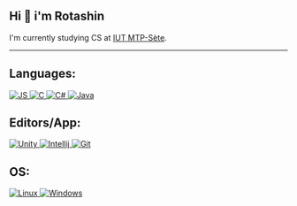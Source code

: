 ## Hi 👋 i'm Rotashin

I'm currently studying CS at [IUT MTP-Sète](https://iut-montpellier-sete.edu.umontpellier.fr/dut-informatique/).

---

## Languages:
<a href="#">
<img alt="JS" src="https://img.shields.io/badge/JavaScript-F7DF1E?style=for-the-badge&logo=javascript&logoColor=black" />
</a>
<a href="#">
<img alt="C" src="https://img.shields.io/badge/C-00599C?style=for-the-badge&logo=c&logoColor=white" />
</a>
<a href="#">
<img alt="C#" src="https://img.shields.io/badge/C%23-239120?style=for-the-badge&logo=c-sharp&logoColor=white" />
</a>
<a href="#">
<img alt="Java" src="https://img.shields.io/badge/Java-ED8B00?style=for-the-badge&logo=java&logoColor=black" />
</a>

## Editors/App:
<a href="#">
<img alt="Unity" src="https://img.shields.io/badge/Unity-100000?style=for-the-badge&logo=unity&logoColor=white" />
</a>
<a href="#">
<img alt="Intellij" src="https://img.shields.io/badge/IntelliJIDEA-0082fc?style=for-the-badge&logo=intellij-idea&logoColor=white" />
</a>
<a href="#">
<img alt="Git" src="https://img.shields.io/badge/Git-E34F26?style=for-the-badge&logo=git&logoColor=white" />
</a>

## OS:
<a href="#">
<img alt="Linux" src="https://img.shields.io/badge/Linux-E34F26?style=for-the-badge&logo=linux&logoColor=black" />
</a>
<a href="#">
<img alt="Windows" src="https://img.shields.io/badge/Windows-017AD7?style=for-the-badge&logo=windows&logoColor=white" />
</a>

